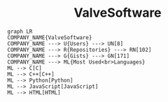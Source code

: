 <h1 align="center">ValveSoftware</h1>

```mermaid
graph LR
COMPANY_NAME{ValveSoftware}
COMPANY_NAME ---> U{Users} ---> UN[8]
COMPANY_NAME ---> R{Repositories} ---> RN[102]
COMPANY_NAME ---> G{Gists} ---> GN[171]
COMPANY_NAME ---> ML{Most Used<br>Languages}
ML --> C[C]
ML --> C++[C++]
ML --> Python[Python]
ML --> JavaScript[JavaScript]
ML --> HTML[HTML]
```
